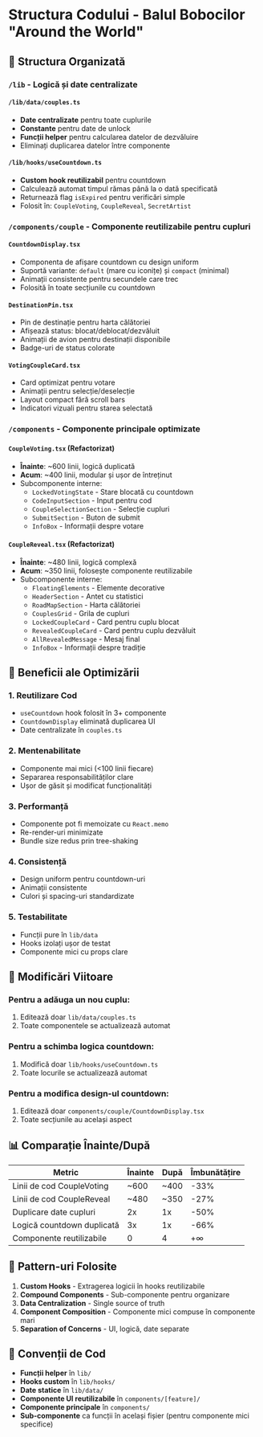 # Structura Codului - Balul Bobocilor "Around the World"

## 📁 Structura Organizată

### `/lib` - Logică și date centralizate

#### `/lib/data/couples.ts`
- **Date centralizate** pentru toate cuplurile
- **Constante** pentru date de unlock
- **Funcții helper** pentru calcularea datelor de dezvăluire
- Eliminați duplicarea datelor între componente

#### `/lib/hooks/useCountdown.ts`
- **Custom hook reutilizabil** pentru countdown
- Calculează automat timpul rămas până la o dată specificată
- Returnează flag `isExpired` pentru verificări simple
- Folosit în: `CoupleVoting`, `CoupleReveal`, `SecretArtist`

### `/components/couple` - Componente reutilizabile pentru cupluri

#### `CountdownDisplay.tsx`
- Componenta de afișare countdown cu design uniform
- Suportă variante: `default` (mare cu iconițe) și `compact` (minimal)
- Animații consistente pentru secundele care trec
- Folosită în toate secțiunile cu countdown

#### `DestinationPin.tsx`
- Pin de destinație pentru harta călătoriei
- Afișează status: blocat/deblocat/dezvăluit
- Animații de avion pentru destinații disponibile
- Badge-uri de status colorate

#### `VotingCoupleCard.tsx`
- Card optimizat pentru votare
- Animații pentru selecție/deselecție
- Layout compact fără scroll bars
- Indicatori vizuali pentru starea selectată

### `/components` - Componente principale optimizate

#### `CoupleVoting.tsx` (Refactorizat)
- **Înainte**: ~600 linii, logică duplicată
- **Acum**: ~400 linii, modular și ușor de întreținut
- Subcomponente interne:
  - `LockedVotingState` - Stare blocată cu countdown
  - `CodeInputSection` - Input pentru cod
  - `CoupleSelectionSection` - Selecție cupluri
  - `SubmitSection` - Buton de submit
  - `InfoBox` - Informații despre votare

#### `CoupleReveal.tsx` (Refactorizat)
- **Înainte**: ~480 linii, logică complexă
- **Acum**: ~350 linii, folosește componente reutilizabile
- Subcomponente interne:
  - `FloatingElements` - Elemente decorative
  - `HeaderSection` - Antet cu statistici
  - `RoadMapSection` - Harta călătoriei
  - `CouplesGrid` - Grila de cupluri
  - `LockedCoupleCard` - Card pentru cuplu blocat
  - `RevealedCoupleCard` - Card pentru cuplu dezvăluit
  - `AllRevealedMessage` - Mesaj final
  - `InfoBox` - Informații despre tradiție

## 🎯 Beneficii ale Optimizării

### 1. **Reutilizare Cod**
- `useCountdown` hook folosit în 3+ componente
- `CountdownDisplay` eliminată duplicarea UI
- Date centralizate în `couples.ts`

### 2. **Mentenabilitate**
- Componente mai mici (<100 linii fiecare)
- Separarea responsabilităților clare
- Ușor de găsit și modificat funcționalități

### 3. **Performanță**
- Componente pot fi memoizate cu `React.memo`
- Re-render-uri minimizate
- Bundle size redus prin tree-shaking

### 4. **Consistență**
- Design uniform pentru countdown-uri
- Animații consistente
- Culori și spacing-uri standardizate

### 5. **Testabilitate**
- Funcții pure în `lib/data`
- Hooks izolați ușor de testat
- Componente mici cu props clare

## 🔄 Modificări Viitoare

### Pentru a adăuga un nou cuplu:
1. Editează doar `lib/data/couples.ts`
2. Toate componentele se actualizează automat

### Pentru a schimba logica countdown:
1. Modifică doar `lib/hooks/useCountdown.ts`
2. Toate locurile se actualizează automat

### Pentru a modifica design-ul countdown:
1. Editează doar `components/couple/CountdownDisplay.tsx`
2. Toate secțiunile au același aspect

## 📊 Comparație Înainte/După

| Metric | Înainte | După | Îmbunătățire |
|--------|---------|------|--------------|
| Linii de cod CoupleVoting | ~600 | ~400 | -33% |
| Linii de cod CoupleReveal | ~480 | ~350 | -27% |
| Duplicare date cupluri | 2x | 1x | -50% |
| Logică countdown duplicată | 3x | 1x | -66% |
| Componente reutilizabile | 0 | 4 | +∞ |

## 🚀 Pattern-uri Folosite

1. **Custom Hooks** - Extragerea logicii în hooks reutilizabile
2. **Compound Components** - Sub-componente pentru organizare
3. **Data Centralization** - Single source of truth
4. **Component Composition** - Componente mici compuse în componente mari
5. **Separation of Concerns** - UI, logică, date separate

## 📝 Convenții de Cod

- **Funcții helper** în `lib/`
- **Hooks custom** în `lib/hooks/`
- **Date statice** în `lib/data/`
- **Componente UI reutilizabile** în `components/[feature]/`
- **Componente principale** în `components/`
- **Sub-componente** ca funcții în același fișier (pentru componente mici specifice)
